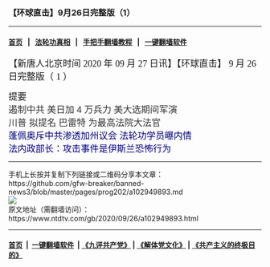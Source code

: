 ### 【环球直击】9月26日完整版（1）
------------------------

#### [首页](https://github.com/gfw-breaker/banned-news3/blob/master/README.md) &nbsp;&nbsp;|&nbsp;&nbsp; [法轮功真相](https://github.com/begood0513/basic/blob/master/README.md)  &nbsp;&nbsp;|&nbsp;&nbsp; [手把手翻墙教程](https://github.com/gfw-breaker/guides/wiki)  &nbsp;&nbsp;|&nbsp;&nbsp; [一键翻墙软件](https://github.com/gfw-breaker/nogfw/blob/master/README.md)  



<div><div class="post_content" itemprop="articleBody">
 <p class="cjk">
  <span style="font-size: large;">
   【新唐人北京时间
  </span>
  <span style="font-family: Times New Roman, serif;">
   <span style="font-size: large;">
    <span lang="en-US">
     2020
    </span>
   </span>
  </span>
  <span style="font-size: large;">
   年
  </span>
  <span style="font-family: Times New Roman, serif;">
   <span style="font-size: large;">
    <span lang="en-US">
     09
    </span>
   </span>
  </span>
  <span style="font-size: large;">
   月
  </span>
  <span style="font-family: Times New Roman, serif;">
   <span style="font-size: large;">
    <span lang="en-US">
     27
    </span>
   </span>
  </span>
  <span style="font-size: large;">
   日讯】【环球直击】
  </span>
  <span style="font-family: Times New Roman, serif;">
   <span style="font-size: large;">
    <span lang="en-US">
     9
    </span>
   </span>
  </span>
  <span style="font-size: large;">
   月
  </span>
  <span style="font-family: Times New Roman, serif;">
   <span style="font-size: large;">
    <span lang="en-US">
     26
    </span>
   </span>
  </span>
  <span style="font-size: large;">
   日完整版（
  </span>
  <span style="font-family: Times New Roman, serif;">
   <span style="font-size: large;">
    <span lang="en-US">
     1
    </span>
   </span>
  </span>
  <span style="font-size: large;">
   ）
  </span>
 </p>
 <p class="cjk">
  <span style="font-size: large;">
   提要
   <br/>
  </span>
  <span style="color: #000080;">
   <span lang="zxx">
    <span style="color: #333333;">
     <span style="font-family: PingFang SC, Hiragino Sans GB, STXihei, Microsoft YaHei, SimHei, WenQuanYi Micro Hei, sans-serif;">
      <span style="font-size: large;">
       遏制中共 美日加
      </span>
     </span>
    </span>
   </span>
  </span>
  <span style="font-family: Liberation Serif, Times New Roman, serif;">
   <span lang="en-US">
    <span style="color: #000080;">
     <span lang="zxx">
      <span style="color: #333333;">
       <span style="font-family: PingFang SC, Hiragino Sans GB, STXihei, Microsoft YaHei, SimHei, WenQuanYi Micro Hei, sans-serif;">
        <span style="font-size: large;">
         4
        </span>
       </span>
      </span>
     </span>
    </span>
   </span>
  </span>
  <span style="color: #000080;">
   <span lang="zxx">
    <span style="color: #333333;">
     <span style="font-family: PingFang SC, Hiragino Sans GB, STXihei, Microsoft YaHei, SimHei, WenQuanYi Micro Hei, sans-serif;">
      <span style="font-size: large;">
       万兵力 美大选期间军演
       <br/>
      </span>
     </span>
    </span>
   </span>
  </span>
  <span style="color: #000080;">
   <span lang="zxx">
    <span style="color: #333333;">
     <span style="font-family: PingFang SC, Hiragino Sans GB, STXihei, Microsoft YaHei, SimHei, WenQuanYi Micro Hei, sans-serif;">
      <span style="font-size: large;">
       <ok href="https://www.ntdtv.com/gb/川普.htm">
        川普
       </ok>
       拟提名
       <ok href="https://www.ntdtv.com/gb/巴雷特.htm">
        巴雷特
       </ok>
       为最高法院大法官
       <br/>
      </span>
     </span>
    </span>
   </span>
  </span>
  <span lang="zxx">
   <span style="color: #5b9dd9;">
    <span style="font-family: apple-system, BlinkMacSystemFont, Segoe UI, Roboto, Oxygen-Sans, Ubuntu, Cantarell, Helvetica Neue, sans-serif;">
     <span style="font-size: large;">
      <span style="color: #000080;">
       蓬佩奥斥中共渗透加州议会 法轮功学员曝内情
       <br/>
      </span>
     </span>
    </span>
   </span>
  </span>
  <span lang="zxx">
   <span style="color: #5b9dd9;">
    <span style="font-family: apple-system, BlinkMacSystemFont, Segoe UI, Roboto, Oxygen-Sans, Ubuntu, Cantarell, Helvetica Neue, sans-serif;">
     <span style="font-size: large;">
      <span style="color: #000080;">
       法内政部长：攻击事件是伊斯兰恐怖行为
      </span>
     </span>
    </span>
   </span>
  </span>
 </p>
 <div class="single_ad">
 </div>
</div>
</div>
<hr/>
手机上长按并复制下列链接或二维码分享本文章：<br/>
https://github.com/gfw-breaker/banned-news3/blob/master/pages/prog202/a102949893.md <br/>
<a href='https://github.com/gfw-breaker/banned-news3/blob/master/pages/prog202/a102949893.md'><img src='https://github.com/gfw-breaker/banned-news3/blob/master/pages/prog202/a102949893.md.png'/></a> <br/>
原文地址（需翻墙访问）：https://www.ntdtv.com/gb/2020/09/26/a102949893.html


------------------------
#### [首页](https://github.com/gfw-breaker/banned-news3/blob/master/README.md) &nbsp;|&nbsp; [一键翻墙软件](https://github.com/gfw-breaker/nogfw/blob/master/README.md) &nbsp;| [《九评共产党》](https://github.com/gfw-breaker/9ping.md/blob/master/README.md#九评之一评共产党是什么) | [《解体党文化》](https://github.com/gfw-breaker/jtdwh.md/blob/master/README.md) | [《共产主义的终极目的》](https://github.com/gfw-breaker/gczydzjmd.md/blob/master/README.md)


<img src='http://gfw-breaker.win/banned-news3/pages/prog202/a102949893.md' width='0px' height='0px'/>